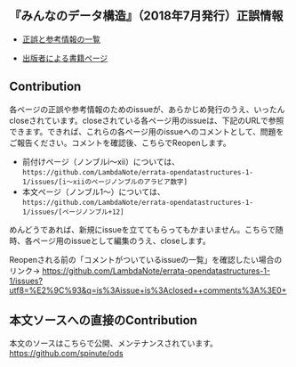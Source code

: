 ## 『みんなのデータ構造』（2018年7月発行）正誤情報

* [正誤と参考情報の一覧](https://github.com/LambdaNote/errata-opendatastructures-1-1/issues?q=is%3Aissue+is%3Aopen+sort%3Acreated-asc)

* [出版者による書籍ページ](https://www.lambdanote.com/products/opendatastructures)

## Contribution

各ページの正誤や参考情報のためのissueが、あらかじめ発行のうえ、いったんcloseされています。closeされている各ページ用のissueは、下記のURLで参照できます。できれば、これらの各ページ用のissueへのコメントとして、問題をご報告ください。コメントを確認後、こちらでReopenします。

* 前付けページ（ノンブルi～xii）については、`https://github.com/LambdaNote/errata-opendatastructures-1-1/issues/[i～xiiのページノンブルのアラビア数字]`
* 本文ページ（ノンブル1～）については、`https://github.com/LambdaNote/errata-opendatastructures-1-1/issues/[ページノンブル+12]`

めんどうであれば、新規にissueを立ててもらってもかまいません。こちらで随時、各ページ用のissueとして編集のうえ、closeします。

Reopenされる前の「コメントがついているissueの一覧」を確認したい場合のリンク→ https://github.com/LambdaNote/errata-opendatastructures-1-1/issues?utf8=%E2%9C%93&q=is%3Aissue+is%3Aclosed++comments%3A%3E0+

## 本文ソースへの直接のContribution

本文のソースはこちらで公開、メンテナンスされています。 https://github.com/spinute/ods
